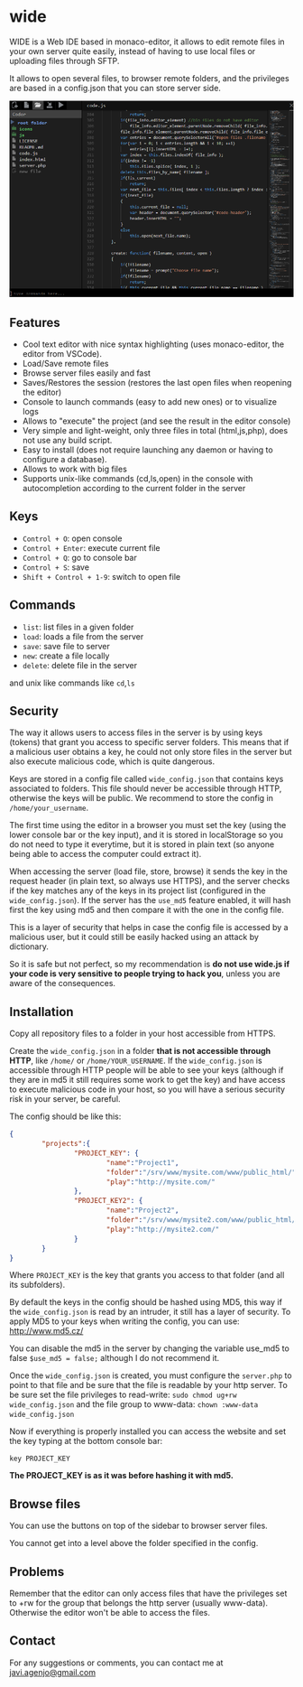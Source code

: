 # wide

WIDE is a Web IDE based in monaco-editor, it allows to edit remote files in your own server quite easily, instead of having to use local files or uploading files through SFTP.

It allows to open several files, to browser remote folders, and the privileges are based in a config.json that you can store server side.

![WIDE preview](wide_preview.PNG "WIDE preview")

## Features

- Cool text editor with nice syntax highlighting (uses monaco-editor, the editor from VSCode).
- Load/Save remote files 
- Browse server files easily and fast
- Saves/Restores the session (restores the last open files when reopening the editor)
- Console to launch commands (easy to add new ones) or to visualize logs
- Allows to "execute" the project (and see the result in the editor console)
- Very simple and light-weight, only three files in total (html,js,php), does not use any build script.
- Easy to install (does not require launching any daemon or having to configure a database).
- Allows to work with big files
- Supports unix-like commands (cd,ls,open) in the console with autocompletion according to the current folder in the server

## Keys

- ```Control + O```: open console
- ```Control + Enter```: execute current file
- ```Control + Q```: go to console bar
- ```Control + S```: save
- ```Shift + Control + 1-9```: switch to open file

## Commands

- ```list```: list files in a given folder
- ```load```: loads a file from the server
- ```save```: save file to server
- ```new```: create a file locally
- ```delete```: delete file in the server

and unix like commands like ```cd```,```ls```

## Security

The way it allows users to access files in the server is by using keys (tokens) that grant you access to specific server folders.
This means that if a malicious user obtains a key, he could not only store files in the server but also execute malicious code, which is quite dangerous.

Keys are stored in a config file called ```wide_config.json``` that contains keys associated to folders. This file should never be accessible through HTTP, otherwise the keys will be public. We recommend to store the config in ```/home/your_username```.

The first time using the editor in a browser you must set the key (using the lower console bar or the key input), and it is stored in localStorage so you do not need to type it everytime, but it is stored in plain text (so anyone being able to access the computer could extract it).

When accessing the server (load file, store, browse) it sends the key in the request header (in plain text, so always use HTTPS), and the server checks if the key matches any of the keys in its project list (configured in the ```wide_config.json```). If the server has the ```use_md5``` feature enabled, it will hash first the key using md5 and then compare it with the one in the config file.

This is a layer of security that helps in case the config file is accessed by a malicious user, but it could still be easily hacked using an attack by dictionary.

So it is safe but not perfect, so my recommendation is **do not use wide.js if your code is very sensitive to people trying to hack you**, unless you are aware of the consequences.

## Installation

Copy all repository files to a folder in your host accessible from HTTPS.

Create the ```wide_config.json``` in a folder **that is not accessible through HTTP**, like ```/home/``` or ```/home/YOUR_USERNAME```. If the ```wide_config.json``` is accessible through HTTP people will be able to see your keys (although if they are in md5 it still requires some work to get the key) and have access to execute malicious code in your host, so you will have a serious security risk in your server, be careful.

The config should be like this:

```json
{
        "projects":{
                "PROJECT_KEY": {
                        "name":"Project1",
                        "folder":"/srv/www/mysite.com/www/public_html/",
                        "play":"http://mysite.com/"
                },
                "PROJECT_KEY2": {
                        "name":"Project2",
                        "folder":"/srv/www/mysite2.com/www/public_html/",
                        "play":"http://mysite2.com/"
                }
        }
}
```

Where ```PROJECT_KEY``` is the key that grants you access to that folder (and all its subfolders).

By default the keys in the config should be hashed using MD5, this way if the ```wide_config.json``` is read by an intruder, it still has a layer of security. To apply MD5 to your keys when writing the config, you can use: http://www.md5.cz/

You can disable the md5 in the server by changing the variable use_md5 to false ```$use_md5 = false;``` although I do not recommend it.

Once the ```wide_config.json``` is created, you must configure the ```server.php``` to point to that file and be sure that the file is readable by your http server. To be sure set the file privileges to read-write: ```sudo chmod ug+rw wide_config.json``` and the file group to www-data: ```chown :www-data wide_config.json```

Now if everything is properly installed you can access the website and set the key typing at the bottom console bar:
```
key PROJECT_KEY
```

**The PROJECT_KEY is as it was before hashing it with md5.**

## Browse files

You can use the buttons on top of the sidebar to browser server files.

You cannot get into a level above the folder specified in the config.

## Problems

Remember that the editor can only access files that have the privileges set to +rw for the group that belongs the http server (usually www-data). Otherwise the editor won't be able to access the files.

## Contact

For any suggestions or comments, you can contact me at javi.agenjo@gmail.com



